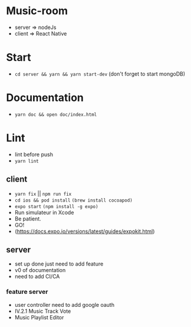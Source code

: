# Music-room
* server => nodeJs
* client => React Native

# Start
* ```cd server && yarn && yarn start-dev``` (don't forget to start mongoDB)

# Documentation
* ```yarn doc && open doc/index.html```
# Lint
* lint before push
* ```yarn lint```

## client
* ```yarn fix``` || ```npm run fix```
* ```cd ios && pod install``` ```(brew install cocoapod)```
* ```expo start``` ```(npm install -g expo)```
* Run simulateur in Xcode
* Be patient.
* GO!
* (https://docs.expo.io/versions/latest/guides/expokit.html)

## server
* set up done just need to add feature
* v0 of documentation
* need to add CI/CA

### feature server
* user controller need to add google oauth
* IV.2.1 Music Track Vote
* Music Playlist Editor
